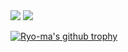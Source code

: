 

<img src="https://github-readme-stats.vercel.app/api/top-langs?username=kenneduu"/>
<img src="https://github-readme-stats.vercel.app/api/pin/?username=kenneduu&repo=Django-FemaleNet"/>

[![Ryo-ma's github trophy](https://github-profile-trophy.vercel.app/?username=kenneduu&theme=dracula)](https://github.com/ryo-ma/github-profile-trophy)
